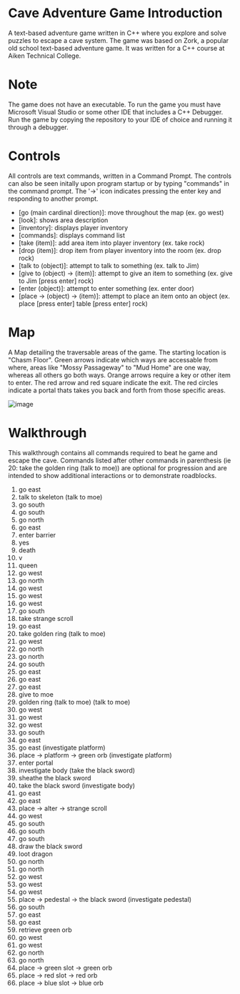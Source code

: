 # Cave Adventure Game Introduction
A text-based adventure game written in C++ where you explore and solve puzzles to escape a cave system. The game was based on Zork, a popular old school text-based adventure game. It was written for a C++ course at Aiken Technical College.

# Note
The game does not have an executable. To run the game you must have Microsoft Visual Studio or some other IDE that includes a C++ Debugger. Run the game by copying the repository to your IDE of choice and running it through a debugger.

# Controls
All controls are text commands, written in a Command Prompt. The controls can also be seen initally upon program startup or by typing "commands" in the command prompt. The '->' icon indicates pressing the enter key and responding to another prompt.
- [go (main cardinal direction)]: move throughout the map (ex. go west)
- [look]: shows area description
- [inventory]: displays player inventory
- [commands]: displays command list
- [take (item)]: add area item into player inventory (ex. take rock)
- [drop (item)]: drop item from player inventory into the room (ex. drop rock)
- [talk to (object)]: attempt to talk to something (ex. talk to Jim)
- [give to (object) -> (item)]: attempt to give an item to something (ex. give to Jim [press enter] rock)
- [enter (object)]: attempt to enter something (ex. enter door)
- [place -> (object) -> (item)]: attempt to place an item onto an object (ex. place [press enter] table [press enter] rock)

# Map
A Map detailing the traversable areas of the game. The starting location is "Chasm Floor". Green arrows indicate which ways are accessable from where, areas like "Mossy Passageway" to "Mud Home" are one way, whereas all others go both ways. Orange arrows require a key or other item to enter. The red arrow and red square indicate the exit. The red circles indicate a portal thats takes you back and forth from those specific areas.

![image](https://github.com/user-attachments/assets/ebbc986a-21d0-4432-b5cc-c1f510f83e41)

# Walkthrough
This walkthrough contains all commands required to beat he game and escape the cave. Commands listed after other commands in parenthesis (ie 20: take the golden ring (talk to moe)) are optional for progression and are intended to show additional interactions or to demonstrate roadblocks.

1. go east
2. talk to skeleton (talk to moe)
3. go south
4. go south
5. go north
6. go east
7. enter barrier
8. yes
9. death
10. v
11. queen
12. go west
13. go north
14. go west
15. go west
16. go west
17. go south
18. take strange scroll
19. go east
20. take golden ring (talk to moe)
21. go west
22. go north
23. go north
24. go south
25. go east
26. go east
27. go east
28. give to moe
29. golden ring (talk to moe) (talk to moe)
30. go west
31. go west
32. go west
33. go south
34. go east
35. go east (investigate platform)
36. place -> platform -> green orb (investigate platform)
37. enter portal
38. investigate body (take the black sword)
39. sheathe the black sword
40. take the black sword (investigate body)
41. go east
42. go east
43. place -> alter -> strange scroll
44. go west
45. go south
46. go south
47. go south
48. draw the black sword
49. loot dragon
50. go north
51. go north
52. go west
53. go west
54. go west
55. place -> pedestal -> the black sword (investigate pedestal)
56. go south
57. go east
58. go east
59. retrieve green orb
60. go west
61. go west
62. go north
63. go north
64. place -> green slot -> green orb
65. place -> red slot -> red orb
66. place -> blue slot -> blue orb
